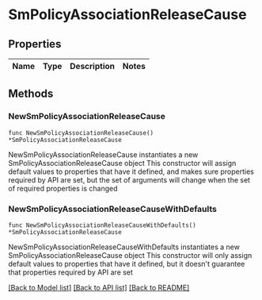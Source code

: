 # SmPolicyAssociationReleaseCause

## Properties

Name | Type | Description | Notes
------------ | ------------- | ------------- | -------------

## Methods

### NewSmPolicyAssociationReleaseCause

`func NewSmPolicyAssociationReleaseCause() *SmPolicyAssociationReleaseCause`

NewSmPolicyAssociationReleaseCause instantiates a new SmPolicyAssociationReleaseCause object
This constructor will assign default values to properties that have it defined,
and makes sure properties required by API are set, but the set of arguments
will change when the set of required properties is changed

### NewSmPolicyAssociationReleaseCauseWithDefaults

`func NewSmPolicyAssociationReleaseCauseWithDefaults() *SmPolicyAssociationReleaseCause`

NewSmPolicyAssociationReleaseCauseWithDefaults instantiates a new SmPolicyAssociationReleaseCause object
This constructor will only assign default values to properties that have it defined,
but it doesn't guarantee that properties required by API are set


[[Back to Model list]](../README.md#documentation-for-models) [[Back to API list]](../README.md#documentation-for-api-endpoints) [[Back to README]](../README.md)


